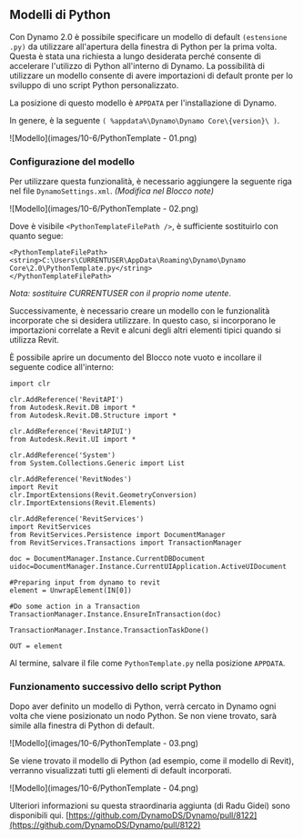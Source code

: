 

## Modelli di Python

Con Dynamo 2.0 è possibile specificare un modello di default ```(estensione .py)``` da utilizzare all'apertura della finestra di Python per la prima volta. Questa è stata una richiesta a lungo desiderata perché consente di accelerare l'utilizzo di Python all'interno di Dynamo. La possibilità di utilizzare un modello consente di avere importazioni di default pronte per lo sviluppo di uno script Python personalizzato.

La posizione di questo modello è ```APPDATA``` per l'installazione di Dynamo.

In genere, è la seguente ```( %appdata%\Dynamo\Dynamo Core\{version}\ )```.

![Modello](images/10-6/PythonTemplate - 01.png)

### Configurazione del modello

Per utilizzare questa funzionalità, è necessario aggiungere la seguente riga nel file ```DynamoSettings.xml```. *(Modifica nel Blocco note)*

![Modello](images/10-6/PythonTemplate - 02.png)

Dove è visibile ```<PythonTemplateFilePath />```, è sufficiente sostituirlo con quanto segue:

```
<PythonTemplateFilePath>
<string>C:\Users\CURRENTUSER\AppData\Roaming\Dynamo\Dynamo Core\2.0\PythonTemplate.py</string>
</PythonTemplateFilePath>
```

*Nota: sostituire CURRENTUSER con il proprio nome utente*.

Successivamente, è necessario creare un modello con le funzionalità incorporate che si desidera utilizzare. In questo caso, si incorporano le importazioni correlate a Revit e alcuni degli altri elementi tipici quando si utilizza Revit.

È possibile aprire un documento del Blocco note vuoto e incollare il seguente codice all'interno:

```
import clr

clr.AddReference('RevitAPI')
from Autodesk.Revit.DB import *
from Autodesk.Revit.DB.Structure import *

clr.AddReference('RevitAPIUI')
from Autodesk.Revit.UI import *

clr.AddReference('System')
from System.Collections.Generic import List

clr.AddReference('RevitNodes')
import Revit
clr.ImportExtensions(Revit.GeometryConversion)
clr.ImportExtensions(Revit.Elements)

clr.AddReference('RevitServices')
import RevitServices
from RevitServices.Persistence import DocumentManager
from RevitServices.Transactions import TransactionManager

doc = DocumentManager.Instance.CurrentDBDocument
uidoc=DocumentManager.Instance.CurrentUIApplication.ActiveUIDocument

#Preparing input from dynamo to revit
element = UnwrapElement(IN[0])

#Do some action in a Transaction
TransactionManager.Instance.EnsureInTransaction(doc)

TransactionManager.Instance.TransactionTaskDone()

OUT = element
```

Al termine, salvare il file come ```PythonTemplate.py``` nella posizione ```APPDATA```.

### Funzionamento successivo dello script Python

Dopo aver definito un modello di Python, verrà cercato in Dynamo ogni volta che viene posizionato un nodo Python. Se non viene trovato, sarà simile alla finestra di Python di default.

![Modello](images/10-6/PythonTemplate - 03.png)

Se viene trovato il modello di Python (ad esempio, come il modello di Revit), verranno visualizzati tutti gli elementi di default incorporati.

![Modello](images/10-6/PythonTemplate - 04.png)

Ulteriori informazioni su questa straordinaria aggiunta (di Radu Gidei) sono disponibili qui. [https://github.com/DynamoDS/Dynamo/pull/8122](https://github.com/DynamoDS/Dynamo/pull/8122)


